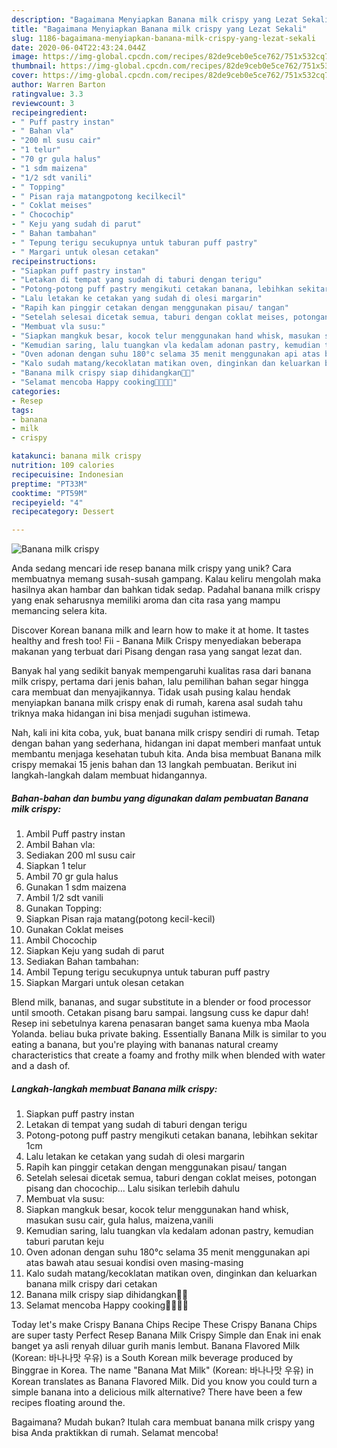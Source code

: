 ```yaml
---
description: "Bagaimana Menyiapkan Banana milk crispy yang Lezat Sekali"
title: "Bagaimana Menyiapkan Banana milk crispy yang Lezat Sekali"
slug: 1186-bagaimana-menyiapkan-banana-milk-crispy-yang-lezat-sekali
date: 2020-06-04T22:43:24.044Z
image: https://img-global.cpcdn.com/recipes/82de9ceb0e5ce762/751x532cq70/banana-milk-crispy-foto-resep-utama.jpg
thumbnail: https://img-global.cpcdn.com/recipes/82de9ceb0e5ce762/751x532cq70/banana-milk-crispy-foto-resep-utama.jpg
cover: https://img-global.cpcdn.com/recipes/82de9ceb0e5ce762/751x532cq70/banana-milk-crispy-foto-resep-utama.jpg
author: Warren Barton
ratingvalue: 3.3
reviewcount: 3
recipeingredient:
- " Puff pastry instan"
- " Bahan vla"
- "200 ml susu cair"
- "1 telur"
- "70 gr gula halus"
- "1 sdm maizena"
- "1/2 sdt vanili"
- " Topping"
- " Pisan raja matangpotong kecilkecil"
- " Coklat meises"
- " Chocochip"
- " Keju yang sudah di parut"
- " Bahan tambahan"
- " Tepung terigu secukupnya untuk taburan puff pastry"
- " Margari untuk olesan cetakan"
recipeinstructions:
- "Siapkan puff pastry instan"
- "Letakan di tempat yang sudah di taburi dengan terigu"
- "Potong-potong puff pastry mengikuti cetakan banana, lebihkan sekitar 1cm"
- "Lalu letakan ke cetakan yang sudah di olesi margarin"
- "Rapih kan pinggir cetakan dengan menggunakan pisau/ tangan"
- "Setelah selesai dicetak semua, taburi dengan coklat meises, potongan pisang dan chocochip... Lalu sisikan terlebih dahulu"
- "Membuat vla susu:"
- "Siapkan mangkuk besar, kocok telur menggunakan hand whisk, masukan susu cair, gula halus, maizena,vanili"
- "Kemudian saring, lalu tuangkan vla kedalam adonan pastry, kemudian taburi parutan keju"
- "Oven adonan dengan suhu 180°c selama 35 menit menggunakan api atas bawah atau sesuai kondisi oven masing-masing"
- "Kalo sudah matang/kecoklatan matikan oven, dinginkan dan keluarkan banana milk crispy dari cetakan"
- "Banana milk crispy siap dihidangkan🍌🍌"
- "Selamat mencoba Happy cooking👩‍🍳🍌😘"
categories:
- Resep
tags:
- banana
- milk
- crispy

katakunci: banana milk crispy 
nutrition: 109 calories
recipecuisine: Indonesian
preptime: "PT33M"
cooktime: "PT59M"
recipeyield: "4"
recipecategory: Dessert

---
```



![Banana milk crispy](https://img-global.cpcdn.com/recipes/82de9ceb0e5ce762/751x532cq70/banana-milk-crispy-foto-resep-utama.jpg)

Anda sedang mencari ide resep banana milk crispy yang unik? Cara membuatnya memang susah-susah gampang. Kalau keliru mengolah maka hasilnya akan hambar dan bahkan tidak sedap. Padahal banana milk crispy yang enak seharusnya memiliki aroma dan cita rasa yang mampu memancing selera kita.

Discover Korean banana milk and learn how to make it at home. It tastes healthy and fresh too! Fii - Banana Milk Crispy menyediakan beberapa makanan yang terbuat dari Pisang dengan rasa yang sangat lezat dan.

Banyak hal yang sedikit banyak mempengaruhi kualitas rasa dari banana milk crispy, pertama dari jenis bahan, lalu pemilihan bahan segar hingga cara membuat dan menyajikannya. Tidak usah pusing kalau hendak menyiapkan banana milk crispy enak di rumah, karena asal sudah tahu triknya maka hidangan ini bisa menjadi suguhan istimewa.


Nah, kali ini kita coba, yuk, buat banana milk crispy sendiri di rumah. Tetap dengan bahan yang sederhana, hidangan ini dapat memberi manfaat untuk membantu menjaga kesehatan tubuh kita. Anda bisa membuat Banana milk crispy memakai 15 jenis bahan dan 13 langkah pembuatan. Berikut ini langkah-langkah dalam membuat hidangannya.

<!--inarticleads1-->

##### Bahan-bahan dan bumbu yang digunakan dalam pembuatan Banana milk crispy:

1. Ambil  Puff pastry instan
1. Ambil  Bahan vla:
1. Sediakan 200 ml susu cair
1. Siapkan 1 telur
1. Ambil 70 gr gula halus
1. Gunakan 1 sdm maizena
1. Ambil 1/2 sdt vanili
1. Gunakan  Topping:
1. Siapkan  Pisan raja matang(potong kecil-kecil)
1. Gunakan  Coklat meises
1. Ambil  Chocochip
1. Siapkan  Keju yang sudah di parut
1. Sediakan  Bahan tambahan:
1. Ambil  Tepung terigu secukupnya untuk taburan puff pastry
1. Siapkan  Margari untuk olesan cetakan


Blend milk, bananas, and sugar substitute in a blender or food processor until smooth. Cetakan pisang baru sampai. langsung cuss ke dapur dah! Resep ini sebetulnya karena penasaran banget sama kuenya mba Maola Yolanda. beliau buka private baking. Essentially Banana Milk is similar to you eating a banana, but you&#39;re playing with bananas natural creamy characteristics that create a foamy and frothy milk when blended with water and a dash of. 

<!--inarticleads2-->

##### Langkah-langkah membuat Banana milk crispy:

1. Siapkan puff pastry instan
1. Letakan di tempat yang sudah di taburi dengan terigu
1. Potong-potong puff pastry mengikuti cetakan banana, lebihkan sekitar 1cm
1. Lalu letakan ke cetakan yang sudah di olesi margarin
1. Rapih kan pinggir cetakan dengan menggunakan pisau/ tangan
1. Setelah selesai dicetak semua, taburi dengan coklat meises, potongan pisang dan chocochip... Lalu sisikan terlebih dahulu
1. Membuat vla susu:
1. Siapkan mangkuk besar, kocok telur menggunakan hand whisk, masukan susu cair, gula halus, maizena,vanili
1. Kemudian saring, lalu tuangkan vla kedalam adonan pastry, kemudian taburi parutan keju
1. Oven adonan dengan suhu 180°c selama 35 menit menggunakan api atas bawah atau sesuai kondisi oven masing-masing
1. Kalo sudah matang/kecoklatan matikan oven, dinginkan dan keluarkan banana milk crispy dari cetakan
1. Banana milk crispy siap dihidangkan🍌🍌
1. Selamat mencoba Happy cooking👩‍🍳🍌😘


Today let&#39;s make Crispy Banana Chips Recipe These Crispy Banana Chips are super tasty Perfect Resep Banana Milk Crispy Simple dan Enak ini enak banget ya asli renyah diluar gurih manis lembut. Banana Flavored Milk (Korean: 바나나맛 우유) is a South Korean milk beverage produced by Binggrae in Korea. The name &#34;Banana Mat Milk&#34; (Korean: 바나나맛 우유) in Korean translates as Banana Flavored Milk. Did you know you could turn a simple banana into a delicious milk alternative? There have been a few recipes floating around the. 

Bagaimana? Mudah bukan? Itulah cara membuat banana milk crispy yang bisa Anda praktikkan di rumah. Selamat mencoba!
